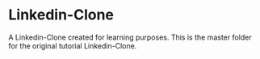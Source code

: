 # Linkedin-Clone
A Linkedin-Clone created for learning purposes.  This is the master folder for the original tutorial Linkedin-Clone.  
